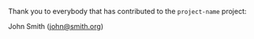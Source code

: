 Thank you to everybody that has contributed to the `project-name` project:

John Smith (john@smith.org)
